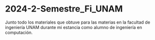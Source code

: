# 2024-2-Semestre_Fi_UNAM
Junto todo los materiales que obtuve para las materias en la facultad de ingeniería UNAM durante mi estancia como alumno de ingeniería en computación.
